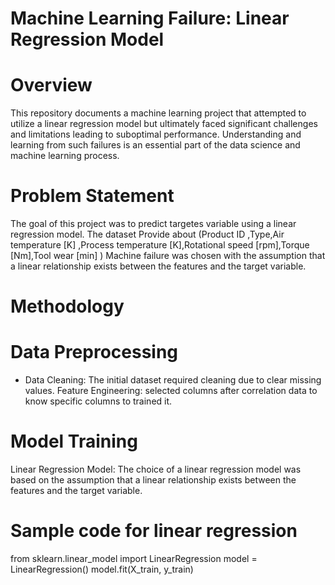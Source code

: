 # Machine Learning Failure: Linear Regression Model
# Overview
This repository documents a machine learning project that attempted to utilize a linear regression model but ultimately faced significant challenges and limitations leading to suboptimal performance. Understanding and learning from such failures is an essential part of the data science and machine learning process.
# Problem Statement
The goal of this project was to predict targetes variable using a linear regression model. The dataset Provide about (Product ID ,Type,Air temperature [K] ,Process temperature [K],Rotational speed [rpm],Torque [Nm],Tool wear [min] )
Machine failure was chosen with the assumption that a linear relationship exists between the features and the target variable.
# Methodology
# Data Preprocessing
* Data Cleaning: The initial dataset required cleaning due to clear missing values.
Feature Engineering: selected columns after correlation data to know specific columns to trained it.
# Model Training
Linear Regression Model: The choice of a linear regression model was based on the assumption that a linear relationship exists between the features and the target variable.
# Sample code for linear regression
from sklearn.linear_model import LinearRegression
model = LinearRegression()
model.fit(X_train, y_train)
